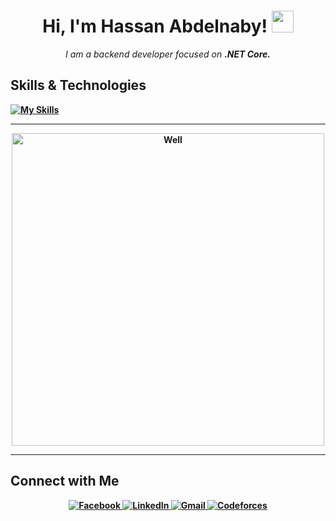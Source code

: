 <h1 align="center">Hi, I'm Hassan Abdelnaby! <img src="https://media.giphy.com/media/hvRJCLFzcasrR4ia7z/giphy.gif" width="35"></h1>
<p align="center">
  <i>I am a backend developer focused on <b>.NET Core<b>. </i>
</p>

## Skills & Technologies
[![My Skills](https://skillicons.dev/icons?i=cs,dotnet,js,java,cpp,php,cs,c,py,mysql,html,css,git,github,linux,md&theme=light)](https://skillicons.dev)

---

<p align="center">
  <img src="https://media.giphy.com/media/v1.Y2lkPTc5MGI3NjExazFrcTBlOHBlem16Z3NhNzN3NHgyZ2VkcGV1aWMyMGFwZGd0Nm1udyZlcD12MV9naWZzX3NlYXJjaCZjdD1n/s5wFafpHxqKbIEERl9/giphy.gif" alt="Well" width="500"/>
</p>

---

## Connect with Me

<p align="center">
  <a href="https://www.facebook.com/HassanAbdelnaby69" target="_blank">
    <img alt="Facebook" src="https://img.shields.io/badge/Facebook-1877F2?style=for-the-badge&logo=facebook&logoColor=white"/>
  </a>
  <a href="https://www.linkedin.com/in/hassan-abdelnaby-">
    <img alt="LinkedIn" src="https://img.shields.io/badge/LinkedIn-0A66C2?style=for-the-badge&logo=linkedin&logoColor=white"/>
  </a>
  <a href="mailto:hassan.abdelnaby69@gmail.com" target="_blank">
    <img alt="Gmail" src="https://img.shields.io/badge/Gmail-D14836?style=for-the-badge&logo=gmail&logoColor=white"/>
  </a>
  <a href="https://codeforces.com/profile/Hassan69" target="_blank">
    <img alt="Codeforces" src="https://img.shields.io/badge/Codeforces-1F8ACB?style=for-the-badge&logo=codeforces&logoColor=white"/>
  </a>
</p>
